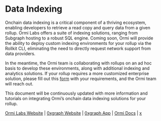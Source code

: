 # Data Indexing

Onchain data indexing is a critical component of a thriving ecosystem, enabling developers to retrieve a read copy and query data from a given rollup. Ormi Labs offers a suite of indexing solutions, ranging from Subgraph hosting to a robust SQL engine. Coming soon, Ormi will provide the ability to deploy custom indexing environments for your rollup via the Rollkit CLI, eliminating the need to directly request network support from data providers.

In the meantime, the Ormi team is collaborating with rollups on an ad hoc basis to develop these environments, along with additional indexing and analytics solutions.
If your rollup requires a more customized enterprise solution, please fill out this [form](https://vrrgtxu2ujv.typeform.com/ormilabs) with your requirements, and the Ormi team will reach out.

This document will be continuously updated with more information and tutorials on integrating Ormi’s onchain data indexing solutions for your rollup.

[Ormi Labs Website](https://ormi.xyz/) | [0xgraph Website](https://www.0xgraph.xyz/) | [0xgraph App](https://app.0xgraph.xyz/dashboard/0xgraph) | [Ormi Docs](https://docs.ormi.xyz/0xgraph) | [x](https://x.com/ormilabs)
